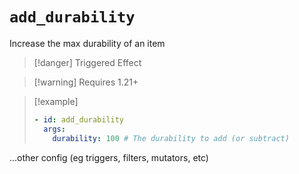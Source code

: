 # `add_durability`

Increase the max durability of an item

> [!danger] Triggered Effect

> [!warning] Requires 1.21+

> [!example]
>```yaml
>- id: add_durability
>   args:
>     durability: 100 # The durability to add (or subtract)
  ...other config (eg triggers, filters, mutators, etc)